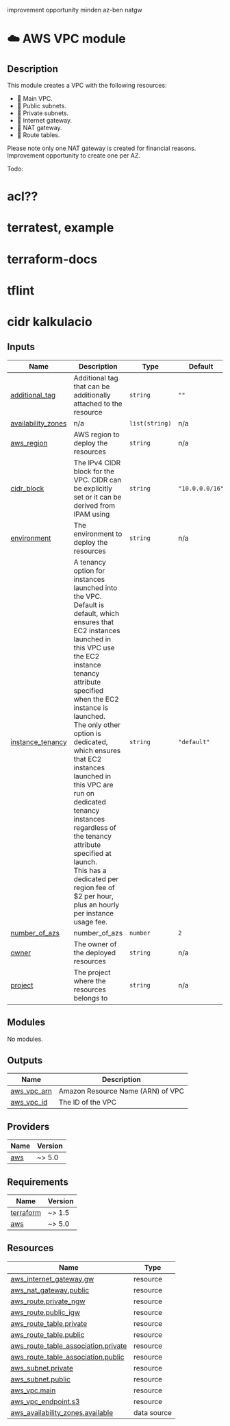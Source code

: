 improvement opportunity minden az-ben natgw
<!-- BEGIN_TF_DOCS -->
# ☁️ AWS VPC module
## Description

This module creates a VPC with the following resources:
* 🚀 Main VPC.
* 🚀 Public subnets.
* 🚀 Private subnets.
* 🚀 Internet gateway.
* 🚀 NAT gateway.
* 🚀 Route tables.

Please note only one NAT gateway is created for financial reasons. Improvement opportunity to create one per AZ.

Todo:
# acl??
# terratest, example
# terraform-docs
# tflint
# cidr kalkulacio



## Inputs

| Name | Description | Type | Default | Required |
|------|-------------|------|---------|:--------:|
| <a name="input_additional_tag"></a> [additional\_tag](#input\_additional\_tag) | Additional tag that can be additionally attached to the resource | `string` | `""` | no |
| <a name="input_availability_zones"></a> [availability\_zones](#input\_availability\_zones) | n/a | `list(string)` | n/a | yes |
| <a name="input_aws_region"></a> [aws\_region](#input\_aws\_region) | AWS region to deploy the resources | `string` | n/a | yes |
| <a name="input_cidr_block"></a> [cidr\_block](#input\_cidr\_block) | The IPv4 CIDR block for the VPC. CIDR can be explicitly set or it can be derived from IPAM using | `string` | `"10.0.0.0/16"` | no |
| <a name="input_environment"></a> [environment](#input\_environment) | The environment to deploy the resources | `string` | n/a | yes |
| <a name="input_instance_tenancy"></a> [instance\_tenancy](#input\_instance\_tenancy) | A tenancy option for instances launched into the VPC.<br>    Default is default, which ensures that EC2 instances launched in this VPC use the EC2 instance tenancy attribute specified when the EC2 instance is launched.<br>    The only other option is dedicated, which ensures that EC2 instances launched in this VPC are run on dedicated tenancy instances regardless of the tenancy attribute specified at launch.<br>    This has a dedicated per region fee of $2 per hour, plus an hourly per instance usage fee. | `string` | `"default"` | no |
| <a name="input_number_of_azs"></a> [number\_of\_azs](#input\_number\_of\_azs) | number\_of\_azs | `number` | `2` | no |
| <a name="input_owner"></a> [owner](#input\_owner) | The owner of the deployed resources | `string` | n/a | yes |
| <a name="input_project"></a> [project](#input\_project) | The project where the resources belongs to | `string` | n/a | yes |
## Modules

No modules.
## Outputs

| Name | Description |
|------|-------------|
| <a name="output_aws_vpc_arn"></a> [aws\_vpc\_arn](#output\_aws\_vpc\_arn) | Amazon Resource Name (ARN) of VPC |
| <a name="output_aws_vpc_id"></a> [aws\_vpc\_id](#output\_aws\_vpc\_id) | The ID of the VPC |
## Providers

| Name | Version |
|------|---------|
| <a name="provider_aws"></a> [aws](#provider\_aws) | ~> 5.0 |
## Requirements

| Name | Version |
|------|---------|
| <a name="requirement_terraform"></a> [terraform](#requirement\_terraform) | ~> 1.5 |
| <a name="requirement_aws"></a> [aws](#requirement\_aws) | ~> 5.0 |
## Resources

| Name | Type |
|------|------|
| [aws_internet_gateway.gw](https://registry.terraform.io/providers/hashicorp/aws/latest/docs/resources/internet_gateway) | resource |
| [aws_nat_gateway.public](https://registry.terraform.io/providers/hashicorp/aws/latest/docs/resources/nat_gateway) | resource |
| [aws_route.private_ngw](https://registry.terraform.io/providers/hashicorp/aws/latest/docs/resources/route) | resource |
| [aws_route.public_igw](https://registry.terraform.io/providers/hashicorp/aws/latest/docs/resources/route) | resource |
| [aws_route_table.private](https://registry.terraform.io/providers/hashicorp/aws/latest/docs/resources/route_table) | resource |
| [aws_route_table.public](https://registry.terraform.io/providers/hashicorp/aws/latest/docs/resources/route_table) | resource |
| [aws_route_table_association.private](https://registry.terraform.io/providers/hashicorp/aws/latest/docs/resources/route_table_association) | resource |
| [aws_route_table_association.public](https://registry.terraform.io/providers/hashicorp/aws/latest/docs/resources/route_table_association) | resource |
| [aws_subnet.private](https://registry.terraform.io/providers/hashicorp/aws/latest/docs/resources/subnet) | resource |
| [aws_subnet.public](https://registry.terraform.io/providers/hashicorp/aws/latest/docs/resources/subnet) | resource |
| [aws_vpc.main](https://registry.terraform.io/providers/hashicorp/aws/latest/docs/resources/vpc) | resource |
| [aws_vpc_endpoint.s3](https://registry.terraform.io/providers/hashicorp/aws/latest/docs/resources/vpc_endpoint) | resource |
| [aws_availability_zones.available](https://registry.terraform.io/providers/hashicorp/aws/latest/docs/data-sources/availability_zones) | data source |
<!-- END_TF_DOCS -->